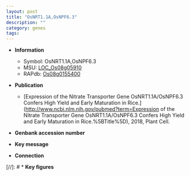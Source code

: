 ```yaml
---
layout: post
title: "OsNRT1.1A,OsNPF6.3"
description: ""
category: genes
tags: 
---
```


* **Information**  
    + Symbol: OsNRT1.1A,OsNPF6.3  
    + MSU: [LOC_Os08g05910](http://rice.uga.edu/cgi-bin/ORF_infopage.cgi?orf=LOC_Os08g05910)  
    + RAPdb: [Os08g0155400](http://rapdb.dna.affrc.go.jp/viewer/gbrowse_details/irgsp1?name=Os08g0155400)  

* **Publication**  
    + [Expression of the Nitrate Transporter Gene OsNRT1.1A/OsNPF6.3 Confers High Yield and Early Maturation in Rice.](http://www.ncbi.nlm.nih.gov/pubmed?term=Expression of the Nitrate Transporter Gene OsNRT1.1A/OsNPF6.3 Confers High Yield and Early Maturation in Rice.%5BTitle%5D), 2018, Plant Cell.

* **Genbank accession number**  

* **Key message**  

* **Connection**  

[//]: # * **Key figures**  


